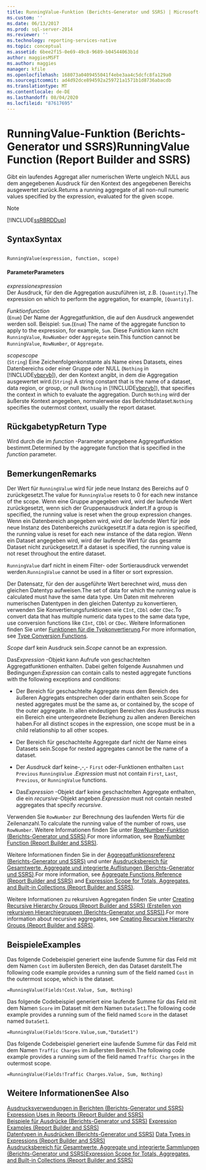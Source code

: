 ```yaml
---
title: RunningValue-Funktion (Berichts-Generator und SSRS) | Microsoft-Dokumentation
ms.custom: ''
ms.date: 06/13/2017
ms.prod: sql-server-2014
ms.reviewer: ''
ms.technology: reporting-services-native
ms.topic: conceptual
ms.assetid: 6bee2f15-0e69-49c8-9689-b04544063b1d
author: maggiesMSFT
ms.author: maggies
manager: kfile
ms.openlocfilehash: 168073a0409455041f4ebe3aa4c5dcfc8fa129a0
ms.sourcegitcommit: ad4d92dce894592a259721a1571b1d8736abacdb
ms.translationtype: MT
ms.contentlocale: de-DE
ms.lasthandoff: 08/04/2020
ms.locfileid: "87617695"
---
```

# <a name="runningvalue-function-report-builder-and-ssrs"></a><span data-ttu-id="7f9f6-102">RunningValue-Funktion (Berichts-Generator und SSRS)</span><span class="sxs-lookup"><span data-stu-id="7f9f6-102">RunningValue Function (Report Builder and SSRS)</span></span>
  <span data-ttu-id="7f9f6-103">Gibt ein laufendes Aggregat aller numerischen Werte ungleich NULL aus dem angegebenen Ausdruck für den Kontext des angegebenen Bereichs ausgewertet zurück.</span><span class="sxs-lookup"><span data-stu-id="7f9f6-103">Returns a running aggregate of all non-null numeric values specified by the expression, evaluated for the given scope.</span></span>  
  
> [!NOTE]  
>  [!INCLUDE[ssRBRDDup](../../includes/ssrbrddup-md.md)]  
  
## <a name="syntax"></a><span data-ttu-id="7f9f6-104">Syntax</span><span class="sxs-lookup"><span data-stu-id="7f9f6-104">Syntax</span></span>  
  
```  
  
RunningValue(expression, function, scope)  
```  
  
#### <a name="parameters"></a><span data-ttu-id="7f9f6-105">Parameter</span><span class="sxs-lookup"><span data-stu-id="7f9f6-105">Parameters</span></span>  
 <span data-ttu-id="7f9f6-106">*expression*</span><span class="sxs-lookup"><span data-stu-id="7f9f6-106">*expression*</span></span>  
 <span data-ttu-id="7f9f6-107">Der Ausdruck, für den die Aggregation auszuführen ist, z.B. `[Quantity]`.</span><span class="sxs-lookup"><span data-stu-id="7f9f6-107">The expression on which to perform the aggregation, for example, `[Quantity]`.</span></span>  
  
 <span data-ttu-id="7f9f6-108">*Funktion*</span><span class="sxs-lookup"><span data-stu-id="7f9f6-108">*function*</span></span>  
 <span data-ttu-id="7f9f6-109">(`Enum`) Der Name der Aggregatfunktion, die auf den Ausdruck angewendet werden soll. Beispiel: `Sum`.</span><span class="sxs-lookup"><span data-stu-id="7f9f6-109">(`Enum`) The name of the aggregate function to apply to the expression, for example, `Sum`.</span></span> <span data-ttu-id="7f9f6-110">Diese Funktion kann nicht `RunningValue`, `RowNumber` oder `Aggregate` sein.</span><span class="sxs-lookup"><span data-stu-id="7f9f6-110">This function cannot be `RunningValue`, `RowNumber`, or `Aggregate`.</span></span>  
  
 <span data-ttu-id="7f9f6-111">*scope*</span><span class="sxs-lookup"><span data-stu-id="7f9f6-111">*scope*</span></span>  
 <span data-ttu-id="7f9f6-112">(`String`) Eine Zeichenfolgenkonstante als Name eines Datasets, eines Datenbereichs oder einer Gruppe oder NULL (`Nothing` in [!INCLUDE[vbprvb](../../includes/vbprvb-md.md)]), der den Kontext angibt, in dem die Aggregation ausgewertet wird.</span><span class="sxs-lookup"><span data-stu-id="7f9f6-112">(`String`) A string constant that is the name of a dataset, data region, or group, or null (`Nothing` in [!INCLUDE[vbprvb](../../includes/vbprvb-md.md)]), that specifies the context in which to evaluate the aggregation.</span></span> <span data-ttu-id="7f9f6-113">Durch `Nothing` wird der äußerste Kontext angegeben, normalerweise das Berichtsdataset.</span><span class="sxs-lookup"><span data-stu-id="7f9f6-113">`Nothing` specifies the outermost context, usually the report dataset.</span></span>  
  
## <a name="return-type"></a><span data-ttu-id="7f9f6-114">Rückgabetyp</span><span class="sxs-lookup"><span data-stu-id="7f9f6-114">Return Type</span></span>  
 <span data-ttu-id="7f9f6-115">Wird durch die im *function* -Parameter angegebene Aggregatfunktion bestimmt.</span><span class="sxs-lookup"><span data-stu-id="7f9f6-115">Determined by the aggregate function that is specified in the *function* parameter.</span></span>  
  
## <a name="remarks"></a><span data-ttu-id="7f9f6-116">Bemerkungen</span><span class="sxs-lookup"><span data-stu-id="7f9f6-116">Remarks</span></span>  
 <span data-ttu-id="7f9f6-117">Der Wert für `RunningValue` wird für jede neue Instanz des Bereichs auf 0 zurückgesetzt.</span><span class="sxs-lookup"><span data-stu-id="7f9f6-117">The value for `RunningValue` resets to 0 for each new instance of the scope.</span></span> <span data-ttu-id="7f9f6-118">Wenn eine Gruppe angegeben wird, wird der laufende Wert zurückgesetzt, wenn sich der Gruppenausdruck ändert.</span><span class="sxs-lookup"><span data-stu-id="7f9f6-118">If a group is specified, the running value is reset when the group expression changes.</span></span> <span data-ttu-id="7f9f6-119">Wenn ein Datenbereich angegeben wird, wird der laufende Wert für jede neue Instanz des Datenbereichs zurückgesetzt.</span><span class="sxs-lookup"><span data-stu-id="7f9f6-119">If a data region is specified, the running value is reset for each new instance of the data region.</span></span> <span data-ttu-id="7f9f6-120">Wenn ein Dataset angegeben wird, wird der laufende Wert für das gesamte Dataset nicht zurückgesetzt.</span><span class="sxs-lookup"><span data-stu-id="7f9f6-120">If a dataset is specified, the running value is not reset throughout the entire dataset.</span></span>  
  
 <span data-ttu-id="7f9f6-121">`RunningValue` darf nicht in einem Filter- oder Sortierausdruck verwendet werden.</span><span class="sxs-lookup"><span data-stu-id="7f9f6-121">`RunningValue` cannot be used in a filter or sort expression.</span></span>  
  
 <span data-ttu-id="7f9f6-122">Der Datensatz, für den der ausgeführte Wert berechnet wird, muss den gleichen Datentyp aufweisen.</span><span class="sxs-lookup"><span data-stu-id="7f9f6-122">The set of data for which the running value is calculated must have the same data type.</span></span> <span data-ttu-id="7f9f6-123">Um Daten mit mehreren numerischen Datentypen in den gleichen Datentyp zu konvertieren, verwenden Sie Konvertierungsfunktionen wie `CInt`, `CDbl` oder `CDec`.</span><span class="sxs-lookup"><span data-stu-id="7f9f6-123">To convert data that has multiple numeric data types to the same data type, use conversion functions like `CInt`, `CDbl` or `CDec`.</span></span> <span data-ttu-id="7f9f6-124">Weitere Informationen finden Sie unter [Funktionen für die Typkonvertierung](https://go.microsoft.com/fwlink/?LinkId=96142).</span><span class="sxs-lookup"><span data-stu-id="7f9f6-124">For more information, see [Type Conversion Functions](https://go.microsoft.com/fwlink/?LinkId=96142).</span></span>  
  
 <span data-ttu-id="7f9f6-125">*Scope* darf kein Ausdruck sein.</span><span class="sxs-lookup"><span data-stu-id="7f9f6-125">*Scope* cannot be an expression.</span></span>  
  
 <span data-ttu-id="7f9f6-126">Das*Expression* -Objekt kann Aufrufe von geschachtelten Aggregatfunktionen enthalten. Dabei gelten folgende Ausnahmen und Bedingungen:</span><span class="sxs-lookup"><span data-stu-id="7f9f6-126">*Expression* can contain calls to nested aggregate functions with the following exceptions and conditions:</span></span>  
  
-   <span data-ttu-id="7f9f6-127">Der Bereich für geschachtelte Aggregate muss dem Bereich des äußeren Aggregats entsprechen oder darin enthalten sein.</span><span class="sxs-lookup"><span data-stu-id="7f9f6-127">Scope for nested aggregates must be the same as, or contained by, the scope of the outer aggregate.</span></span> <span data-ttu-id="7f9f6-128">In allen eindeutigen Bereichen des Ausdrucks muss ein Bereich eine untergeordnete Beziehung zu allen anderen Bereichen haben.</span><span class="sxs-lookup"><span data-stu-id="7f9f6-128">For all distinct scopes in the expression, one scope must be in a child relationship to all other scopes.</span></span>  
  
-   <span data-ttu-id="7f9f6-129">Der Bereich für geschachtelte Aggregate darf nicht der Name eines Datasets sein.</span><span class="sxs-lookup"><span data-stu-id="7f9f6-129">Scope for nested aggregates cannot be the name of a dataset.</span></span>  
  
-   <span data-ttu-id="7f9f6-130">Der *Ausdruck* darf keine-,-,- `First` oder-Funktionen enthalten `Last` `Previous` `RunningValue` .</span><span class="sxs-lookup"><span data-stu-id="7f9f6-130">*Expression* must not contain `First`, `Last`, `Previous`, or `RunningValue` functions.</span></span>  
  
-   <span data-ttu-id="7f9f6-131">Das*Expression* -Objekt darf keine geschachtelten Aggregate enthalten, die ein *recursive*-Objekt angeben.</span><span class="sxs-lookup"><span data-stu-id="7f9f6-131">*Expression* must not contain nested aggregates that specify *recursive*.</span></span>  
  
 <span data-ttu-id="7f9f6-132">Verwenden Sie `RowNumber` zur Berechnung des laufenden Werts für die Zeilenanzahl.</span><span class="sxs-lookup"><span data-stu-id="7f9f6-132">To calculate the running value of the number of rows, use `RowNumber`.</span></span> <span data-ttu-id="7f9f6-133">Weitere Informationen finden Sie unter [RowNumber-Funktion (Berichts-Generator und SSRS)](report-builder-functions-rownumber-function.md).</span><span class="sxs-lookup"><span data-stu-id="7f9f6-133">For more information, see [RowNumber Function &#40;Report Builder and SSRS&#41;](report-builder-functions-rownumber-function.md).</span></span>  
  
 <span data-ttu-id="7f9f6-134">Weitere Informationen finden Sie in der [Aggregatfunktionsreferenz (Berichts-Generator und SSRS)](report-builder-functions-aggregate-functions-reference.md) und unter [Ausdrucksbereich für Gesamtwerte, Aggregate und integrierte Auflistungen (Berichts-Generator und SSRS)](expression-scope-for-totals-aggregates-and-built-in-collections.md).</span><span class="sxs-lookup"><span data-stu-id="7f9f6-134">For more information, see [Aggregate Functions Reference &#40;Report Builder and SSRS&#41;](report-builder-functions-aggregate-functions-reference.md) and [Expression Scope for Totals, Aggregates, and Built-in Collections &#40;Report Builder and SSRS&#41;](expression-scope-for-totals-aggregates-and-built-in-collections.md).</span></span>  
  
 <span data-ttu-id="7f9f6-135">Weitere Informationen zu rekursiven Aggregaten finden Sie unter [Creating Recursive Hierarchy Groups (Report Builder and SSRS) (Erstellen von rekursiven Hierarchiegruppen (Berichts-Generator und SSRS))](creating-recursive-hierarchy-groups-report-builder-and-ssrs.md).</span><span class="sxs-lookup"><span data-stu-id="7f9f6-135">For more information about recursive aggregates, see [Creating Recursive Hierarchy Groups &#40;Report Builder and SSRS&#41;](creating-recursive-hierarchy-groups-report-builder-and-ssrs.md).</span></span>  
  
## <a name="examples"></a><span data-ttu-id="7f9f6-136">Beispiele</span><span class="sxs-lookup"><span data-stu-id="7f9f6-136">Examples</span></span>  
 <span data-ttu-id="7f9f6-137">Das folgende Codebeispiel generiert eine laufende Summe für das Feld mit dem Namen `Cost` im äußersten Bereich, den das Dataset darstellt.</span><span class="sxs-lookup"><span data-stu-id="7f9f6-137">The following code example provides a running sum of the field named `Cost` in the outermost scope, which is the dataset.</span></span>  
  
```  
=RunningValue(Fields!Cost.Value, Sum, Nothing)  
```  
  
 <span data-ttu-id="7f9f6-138">Das folgende Codebeispiel generiert eine laufende Summe für das Feld mit dem Namen `Score` im Dataset mit dem Namen `DataSet1`.</span><span class="sxs-lookup"><span data-stu-id="7f9f6-138">The following code example provides a running sum of the field named `Score` in the dataset named `DataSet1`.</span></span>  
  
```  
=RunningValue(Fields!Score.Value,sum,"DataSet1")  
```  
  
 <span data-ttu-id="7f9f6-139">Das folgende Codebeispiel generiert eine laufende Summe für das Feld mit dem Namen `Traffic Charges` im äußersten Bereich.</span><span class="sxs-lookup"><span data-stu-id="7f9f6-139">The following code example provides a running sum of the field named `Traffic Charges` in the outermost scope.</span></span>  
  
```  
=RunningValue(Fields!Traffic Charges.Value, Sum, Nothing)  
```  
  
## <a name="see-also"></a><span data-ttu-id="7f9f6-140">Weitere Informationen</span><span class="sxs-lookup"><span data-stu-id="7f9f6-140">See Also</span></span>  
 <span data-ttu-id="7f9f6-141">[Ausdrucksverwendungen in Berichten &#40;Berichts-Generator und SSRS&#41;](expression-uses-in-reports-report-builder-and-ssrs.md) </span><span class="sxs-lookup"><span data-stu-id="7f9f6-141">[Expression Uses in Reports &#40;Report Builder and SSRS&#41;](expression-uses-in-reports-report-builder-and-ssrs.md) </span></span>  
 <span data-ttu-id="7f9f6-142">[Beispiele für Ausdrücke &#40;Berichts-Generator und SSRS&#41;](expression-examples-report-builder-and-ssrs.md) </span><span class="sxs-lookup"><span data-stu-id="7f9f6-142">[Expression Examples &#40;Report Builder and SSRS&#41;](expression-examples-report-builder-and-ssrs.md) </span></span>  
 <span data-ttu-id="7f9f6-143">[Datentypen in Ausdrücken (Berichts-Generator und SSRS)](expressions-report-builder-and-ssrs.md) </span><span class="sxs-lookup"><span data-stu-id="7f9f6-143">[Data Types in Expressions &#40;Report Builder and SSRS&#41;](expressions-report-builder-and-ssrs.md) </span></span>  
 [<span data-ttu-id="7f9f6-144">Ausdrucksbereich für Gesamtwerte, Aggregate und integrierte Sammlungen &#40;Berichts-Generator und SSRS&#41;</span><span class="sxs-lookup"><span data-stu-id="7f9f6-144">Expression Scope for Totals, Aggregates, and Built-in Collections &#40;Report Builder and SSRS&#41;</span></span>](expression-scope-for-totals-aggregates-and-built-in-collections.md)  
  
  
